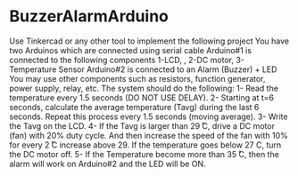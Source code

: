# BuzzerAlarmArduino
Use Tinkercad or any other tool to implement the following project
You have two Arduinos which are connected using serial cable
Arduino#1 is connected to the following components
1-LCD, , 2-DC motor, 3-Temperature Sensor
Arduino#2 is connected to an Alarm (Buzzer) + LED
You may use other components such as resistors, function generator, power supply, relay, etc.
The system should do the following:
1-	Read the temperature every 1.5 seconds (DO NOT USE DELAY).
2-	Starting at t=6 seconds, calculate the average temperature (Tavg) during the last 6 seconds. Repeat this process every 1.5 seconds (moving average). 
3-	Write the Tavg on the LCD.
4-	If the Tavg is larger than 29 ̊C, drive a DC motor (fan) with 20% duty cycle. And then increase the speed of the fan with 10% for every 2 ̊C increase above 29.  If the temperature goes below 27 C, turn the DC motor off.
5-	If the Temperature become more than 35 ̊C, then the alarm will work on Arduino#2 and the LED will be ON.
